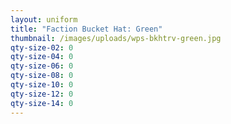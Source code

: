 ```yaml
---
layout: uniform
title: "Faction Bucket Hat: Green"
thumbnail: /images/uploads/wps-bkhtrv-green.jpg
qty-size-02: 0
qty-size-04: 0
qty-size-06: 0
qty-size-08: 0
qty-size-10: 0
qty-size-12: 0
qty-size-14: 0
---
```

